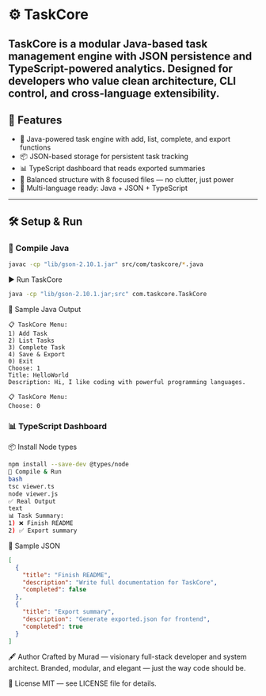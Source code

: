 # ⚙️ TaskCore

**TaskCore** is a modular Java-based task management engine with JSON persistence and TypeScript-powered analytics. Designed for developers who value clean architecture, CLI control, and cross-language extensibility.
---

## 🚀 Features

- 🧠 Java-powered task engine with add, list, complete, and export functions
- 📦 JSON-based storage for persistent task tracking
- 📊 TypeScript dashboard that reads exported summaries
- 🧩 Balanced structure with 8 focused files — no clutter, just power
- 🔗 Multi-language ready: Java + JSON + TypeScript
---

## 🛠️ Setup & Run

### 🔧 Compile Java

```bash
javac -cp "lib/gson-2.10.1.jar" src/com/taskcore/*.java
```

▶️ Run TaskCore
```bash
java -cp "lib/gson-2.10.1.jar;src" com.taskcore.TaskCore
```

📸 Sample Java Output
```text
📋 TaskCore Menu:
1) Add Task
2) List Tasks
3) Complete Task
4) Save & Export
0) Exit
Choose: 1
Title: HelloWorld
Description: Hi, I like coding with powerful programming languages.

📋 TaskCore Menu:
Choose: 0
```

### 📊 TypeScript Dashboard

📦 Install Node types
```bash
npm install --save-dev @types/node
🧪 Compile & Run
bash
tsc viewer.ts
node viewer.js
✅ Real Output
text
📊 Task Summary:
1) ❌ Finish README
2) ✅ Export summary
```

📄 Sample JSON

```json
[
  {
    "title": "Finish README",
    "description": "Write full documentation for TaskCore",
    "completed": false
  },
  {
    "title": "Export summary",
    "description": "Generate exported.json for frontend",
    "completed": true
  }
]
```

🖋️ Author
Crafted by Murad — visionary full-stack developer and system architect. Branded, modular, and elegant — just the way code should be.

📄 License
MIT — see LICENSE file for details.
